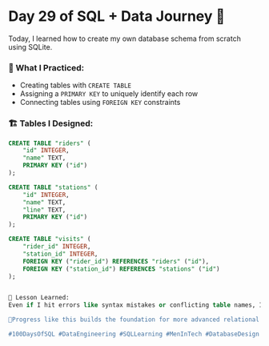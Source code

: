 # Day 29 of SQL + Data Journey 🚄

Today, I learned how to create my own database schema from scratch using SQLite.

### 🧠 What I Practiced:
- Creating tables with `CREATE TABLE`
- Assigning a `PRIMARY KEY` to uniquely identify each row
- Connecting tables using `FOREIGN KEY` constraints

### 🏗️ Tables I Designed:
```sql
CREATE TABLE "riders" (
    "id" INTEGER,
    "name" TEXT,
    PRIMARY KEY ("id")
);

CREATE TABLE "stations" (
    "id" INTEGER,
    "name" TEXT,
    "line" TEXT,
    PRIMARY KEY ("id")
);

CREATE TABLE "visits" (
    "rider_id" INTEGER,
    "station_id" INTEGER,
    FOREIGN KEY ("rider_id") REFERENCES "riders" ("id"),
    FOREIGN KEY ("station_id") REFERENCES "stations" ("id")
);


🧩 Lesson Learned:
Even if I hit errors like syntax mistakes or conflicting table names, I'm learning how to troubleshoot, drop and rebuild tables, and fine-tune foreign key references.

📍Progress like this builds the foundation for more advanced relational database projects. Tomorrow, I’ll focus on inserting data and querying across my new schema.

#100DaysOfSQL #DataEngineering #SQLLearning #MenInTech #DatabaseDesign
